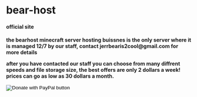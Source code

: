 # bear-host
<html>
<h4> official site <h4>
  <p> the bearhost minecraft server hosting buissnes is the only server where it is managed 12/7 by our staff, contact jerrbearis2cool@gmail.com for more details </p>
  <p>after you have contacted our staff you can choose from many diffrent speeds and file storage size, the best offers are only 2 dollars a week! prices can go as low as 30 dollars a month.</p>
<form action="https://www.paypal.com/donate" method="post" target="_top">
<input type="hidden" name="cmd" value="_donations" />
<input type="hidden" name="business" value="llamanado@gmail.com" />
<input type="hidden" name="currency_code" value="CAD" />
<input type="image" src="https://www.paypalobjects.com/en_US/i/btn/btn_donateCC_LG.gif" border="0" name="submit" title="PayPal - The safer, easier way to pay online!" alt="Donate with PayPal button" />
<img alt="" border="0" src="https://www.paypal.com/en_CA/i/scr/pixel.gif" width="1" height="1" />
</form>
  </html>

